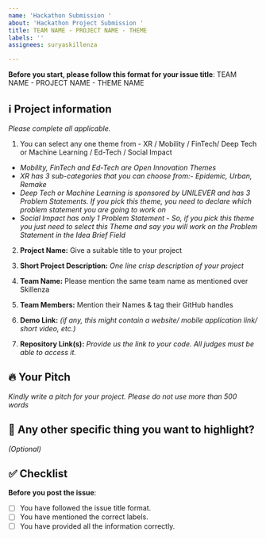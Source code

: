 ```yaml
---
name: 'Hackathon Submission '
about: 'Hackathon Project Submission '
title: TEAM NAME - PROJECT NAME - THEME
labels: ''
assignees: suryaskillenza

---
```


**Before you start, please follow this format for your issue title**:
TEAM NAME - PROJECT NAME - THEME NAME

## ℹ️ Project information
_Please complete all applicable._

 1. You can select any one theme from - XR / Mobility / FinTech/ Deep Tech or Machine Learning / Ed-Tech / Social Impact
 
- _Mobility, FinTech and Ed-Tech are Open Innovation Themes_
- _XR has 3 sub-categories that you can choose from:- Epidemic, Urban, Remake_
- _Deep Tech or Machine Learning is sponsored by UNILEVER and has 3 Problem Statements. If you pick this theme, you need to declare which problem statement you are going to work on_
- _Social Impact has only 1 Problem Statement - So, if you pick this theme you just need to select this Theme and say you will work on the Problem Statement in the Idea Brief Field_


2. **Project Name:** Give a suitable title to your project

3. **Short Project Description:** _One line crisp description of your project_

4. **Team Name:** Please mention the same team name as mentioned over Skillenza

5. **Team Members:** Mention their Names & tag their GitHub handles

6. **Demo Link:** _(if any, this might contain a website/ mobile application link/ short video, etc.)_

7. **Repository Link(s):** _Provide us the link to your code. All judges must be able to access it._



## 🔥 Your Pitch
_Kindly write a pitch for your project. Please do not use more than 500 words_



## 🔦 Any other specific thing you want to highlight?
_(Optional)_


## ✅ Checklist


**Before you post the issue**:
- [ ] You have followed the issue title format.
- [ ] You have mentioned the correct labels.
- [ ] You have provided all the information correctly.
